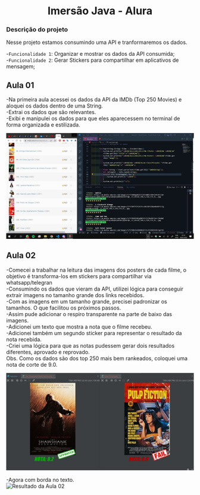 <h1 align="center">Imersão Java - Alura</h1>

<h3> Descrição do projeto</h3>
Nesse projeto estamos consumindo uma API e tranformaremos os dados.</br>

-`Funcionalidade 1`: Organizar e mostrar os dados da API consumida;</br>
-`Funcionalidade 2`: Gerar Stickers para compartilhar em aplicativos de mensagem;</br>

## Aula 01
-Na primeira aula acessei os dados da API da IMDb (Top 250 Movies) e aloquei os dados dentro de uma String.</br>
-Extrai os dados que são relevantes.</br>
-Exibi e manipulei os dados para que eles aparecessem no terminal de forma organizada e estilizada.</br>

![Resultado da Aula 01](https://github.com/DharanCosta/ImersaoJava_Alura/blob/main/Assets/Captura%20de%20tela%202022-07-18%20211352.jpg?raw=true)


## Aula 02
-Comecei a trabalhar na leitura das imagens dos posters de cada filme, o objetivo é transforma-los em stickers para compartilhar via whatsapp/telegran</br>
-Consumindo os dados que vieram da API, utilizei lógica para conseguir extrair imagens no tamanho grande dos links recebidos. </br>
-Com as imagens em um tamanho grande, precisei padronizar os tamanhos. O que facilitou os próximos passos.</br>
-Assim pude adicionar o respiro transparente na parte de baixo das imagens.</br>
-Adicionei um texto que mostra a nota que o filme recebeu.</br>
-Adicionei também um segundo sticker para representar o resultado da nota recebida.</br>
-Criei uma lógica para que as notas pudessem gerar dois resultados diferentes, aprovado e reprovado.</br>
Obs. Como os dados são dos top 250 mais bem rankeados, coloquei uma nota de corte de 9.0.</br>

![Resultado da Aula 02](https://github.com/DharanCosta/ImersaoJava_Alura/blob/main/Assets/SharedScreenshot.jpg
)

-Agora com borda no texto.</br>
![Resultado da Aula 02](https://user-images.githubusercontent.com/41304141/179857515-a16a9661-2a94-4d82-a559-eccdfcba24fb.jpg)
